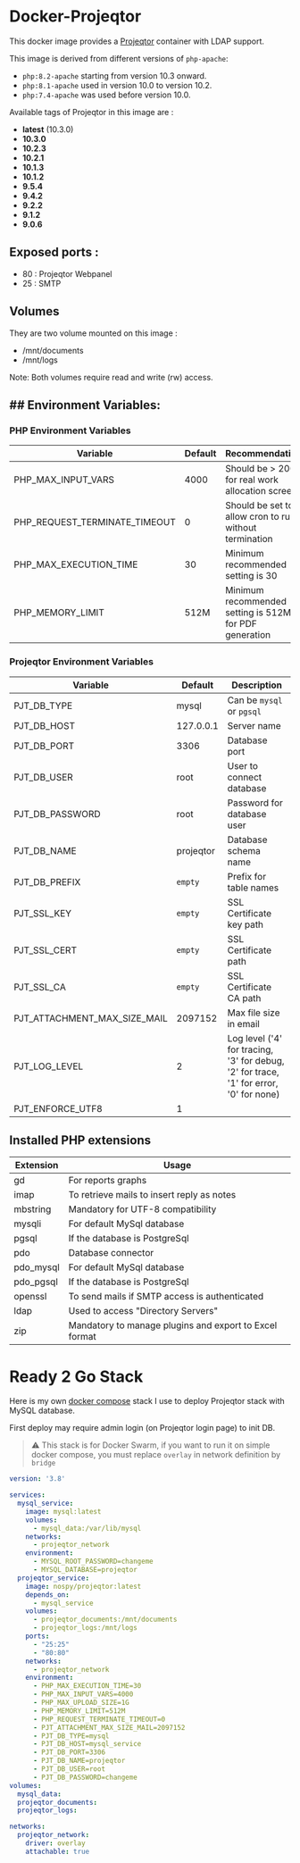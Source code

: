# Docker-Projeqtor

This docker image provides a [Projeqtor](https://www.projeqtor.org) container with LDAP support.

This image is derived from different versions of `php-apache`:

- `php:8.2-apache` starting from version 10.3 onward.
- `php:8.1-apache` used in version 10.0 to version 10.2.
- `php:7.4-apache` was used before version 10.0.

Available tags of Projeqtor in this image are :

- **latest** (10.3.0)
- **10.3.0**
- **10.2.3**
- **10.2.1**
- **10.1.3**
- **10.1.2**
- **9.5.4**
- **9.4.2**
- **9.2.2**
- **9.1.2**
- **9.0.6**

## Exposed ports :

- 80 : Projeqtor Webpanel
- 25 : SMTP

## Volumes

They are two volume mounted on this image :

- /mnt/documents
- /mnt/logs

Note: Both volumes require read and write (rw) access.

## ## Environment Variables:

### PHP Environment Variables

| Variable                      | Default | Recommendation                                         |
|-------------------------------|---------|--------------------------------------------------------|
| PHP_MAX_INPUT_VARS            | 4000    | Should be > 2000 for real work allocation screen       |
| PHP_REQUEST_TERMINATE_TIMEOUT | 0       | Should be set to allow cron to run without termination |
| PHP_MAX_EXECUTION_TIME        | 30      | Minimum recommended setting is 30                      |
| PHP_MEMORY_LIMIT              | 512M    | Minimum recommended setting is 512M for PDF generation |

### Projeqtor Environment Variables

| Variable                     | Default   | Description                                                                            |
|------------------------------|-----------|----------------------------------------------------------------------------------------|
| PJT_DB_TYPE                  | mysql     | Can be `mysql` or `pgsql`                                                              |
| PJT_DB_HOST                  | 127.0.0.1 | Server name                                                                            |
| PJT_DB_PORT                  | 3306      | Database port                                                                          |
| PJT_DB_USER                  | root      | User to connect database                                                               |
| PJT_DB_PASSWORD              | root      | Password for database user                                                             |
| PJT_DB_NAME                  | projeqtor | Database schema name                                                                   |
| PJT_DB_PREFIX                | `empty`   | Prefix for table names                                                                 |
| PJT_SSL_KEY                  | `empty`   | SSL Certificate key path                                                               |
| PJT_SSL_CERT                 | `empty`   | SSL Certificate path                                                                   |
| PJT_SSL_CA                   | `empty`   | SSL Certificate CA path                                                                |
| PJT_ATTACHMENT_MAX_SIZE_MAIL | 2097152   | Max file size in email                                                                 |
| PJT_LOG_LEVEL                | 2         | Log level ('4' for tracing, '3' for debug, '2' for trace, '1' for error, '0' for none) |
| PJT_ENFORCE_UTF8             | 1         |                                                                                        |

## Installed PHP extensions

| Extension | Usage                                                  |
|-----------|--------------------------------------------------------|
| gd        | For reports graphs                                     |
| imap      | To retrieve mails to insert reply as notes             |
| mbstring  | Mandatory for UTF-8 compatibility                      |
| mysqli    | For default MySql database                             |
| pgsql     | If the database is PostgreSql                          |
| pdo       | Database connector                                     |
| pdo_mysql | For default MySql database                             |
| pdo_pgsql | If the database is PostgreSql                          |
| openssl   | To send mails if SMTP access is authenticated          |
| ldap      | Used to access "Directory Servers"                     |
| zip       | Mandatory to manage plugins and export to Excel format |

# Ready 2 Go Stack

Here is my own [docker compose](./docker-compose.yml.example) stack I use to deploy Projeqtor stack with MySQL database.

First deploy may require admin login (on Projeqtor login page) to init DB.

> :warning: This stack is for Docker Swarm, if you want to run it on simple docker compose, you must replace `overlay`
> in network definition by `bridge`

```yaml
version: '3.8'

services:
  mysql_service:
    image: mysql:latest
    volumes:
      - mysql_data:/var/lib/mysql
    networks:
      - projeqtor_network
    environment:
      - MYSQL_ROOT_PASSWORD=changeme
      - MYSQL_DATABASE=projeqtor
  projeqtor_service:
    image: nospy/projeqtor:latest
    depends_on:
      - mysql_service
    volumes:
      - projeqtor_documents:/mnt/documents
      - projeqtor_logs:/mnt/logs
    ports:
      - "25:25"
      - "80:80"
    networks:
      - projeqtor_network
    environment:
      - PHP_MAX_EXECUTION_TIME=30
      - PHP_MAX_INPUT_VARS=4000
      - PHP_MAX_UPLOAD_SIZE=1G
      - PHP_MEMORY_LIMIT=512M
      - PHP_REQUEST_TERMINATE_TIMEOUT=0
      - PJT_ATTACHMENT_MAX_SIZE_MAIL=2097152
      - PJT_DB_TYPE=mysql
      - PJT_DB_HOST=mysql_service
      - PJT_DB_PORT=3306
      - PJT_DB_NAME=projeqtor
      - PJT_DB_USER=root
      - PJT_DB_PASSWORD=changeme
volumes:
  mysql_data:
  projeqtor_documents:
  projeqtor_logs:

networks:
  projeqtor_network:
    driver: overlay
    attachable: true
```
